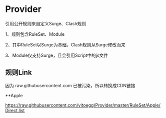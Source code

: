 # Provider
引用公开规则来自定义Surge、Clash规则

1、规则包含RuleSet、Module

2、其中RuleSet以Surge为基础，Clash规则从Surge修改而来

3、Module仅支持Surge，且会引用Script中的js文件

## 规则Link
因为 raw.githubusercontent.com 已被污染，所以转换成CDN链接

**Apple

https://raw.githubusercontent.com/vitoegg/Provider/master/RuleSet/Apple/Direct.list
